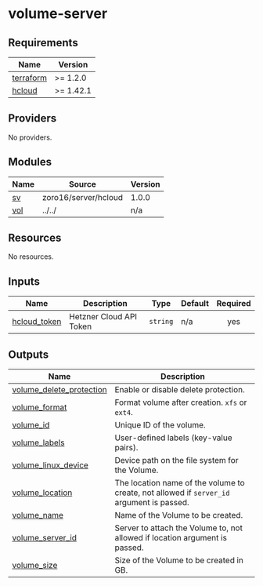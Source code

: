 # volume-server

<!-- BEGINNING OF PRE-COMMIT-TERRAFORM DOCS HOOK -->
## Requirements

| Name | Version |
|------|---------|
| <a name="requirement_terraform"></a> [terraform](#requirement\_terraform) | >= 1.2.0 |
| <a name="requirement_hcloud"></a> [hcloud](#requirement\_hcloud) | >= 1.42.1 |

## Providers

No providers.

## Modules

| Name | Source | Version |
|------|--------|---------|
| <a name="module_sv"></a> [sv](#module\_sv) | zoro16/server/hcloud | 1.0.0 |
| <a name="module_vol"></a> [vol](#module\_vol) | ../../ | n/a |

## Resources

No resources.

## Inputs

| Name | Description | Type | Default | Required |
|------|-------------|------|---------|:--------:|
| <a name="input_hcloud_token"></a> [hcloud\_token](#input\_hcloud\_token) | Hetzner Cloud API Token | `string` | n/a | yes |

## Outputs

| Name | Description |
|------|-------------|
| <a name="output_volume_delete_protection"></a> [volume\_delete\_protection](#output\_volume\_delete\_protection) | Enable or disable delete protection. |
| <a name="output_volume_format"></a> [volume\_format](#output\_volume\_format) | Format volume after creation. `xfs` or `ext4`. |
| <a name="output_volume_id"></a> [volume\_id](#output\_volume\_id) | Unique ID of the volume. |
| <a name="output_volume_labels"></a> [volume\_labels](#output\_volume\_labels) | User-defined labels (key-value pairs). |
| <a name="output_volume_linux_device"></a> [volume\_linux\_device](#output\_volume\_linux\_device) | Device path on the file system for the Volume. |
| <a name="output_volume_location"></a> [volume\_location](#output\_volume\_location) | The location name of the volume to create, not allowed if `server_id` argument is passed. |
| <a name="output_volume_name"></a> [volume\_name](#output\_volume\_name) | Name of the Volume to be created. |
| <a name="output_volume_server_id"></a> [volume\_server\_id](#output\_volume\_server\_id) | Server to attach the Volume to, not allowed if location argument is passed. |
| <a name="output_volume_size"></a> [volume\_size](#output\_volume\_size) | Size of the Volume to be created in GB. |
<!-- END OF PRE-COMMIT-TERRAFORM DOCS HOOK -->
